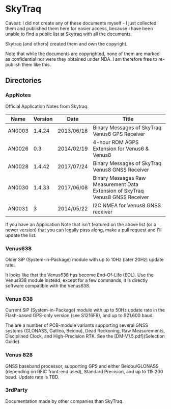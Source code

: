 # SkyTraq

Caveat: I did not create any of these documents myself - I just
collected them and published them here for easier access, because I
have been unable to find a public list at Skytraq with all the
documents.

Skytraq (and others) created them and own the copyright.

Note that while the documents are copyrighted, none of them are marked
as confidential nor were they obtained under NDA. I am therefore free
to re-publish them like this.

## Directories

### AppNotes

Official Application Notes from Skytraq.

Name   | Version | Date       |  Title
-------|---------|------------|------
AN0003 | 1.4.24  | 2013/06/18 | Binary Messages of SkyTraq Venus6 GPS Receiver
AN0026 | 0.3     | 2014/02/19 | 4-hour ROM AGPS Extension for Venus6 & Venus8
AN0028 | 1.4.42  | 2017/07/24 | Binary Messages of SkyTraq Venus8 GNSS Receiver
AN0030 | 1.4.33  | 2017/06/08 | Binary Messages Raw Measurement Data Extension of SkyTraq Venus8 GNSS Receiver
AN0031 | 3       | 2014/05/22 | I2C NMEA for Venus8 GNSS receiver


If you have an Application Note that isn't featured on the above list
(or a newer version) that you can legally pass along, make a pull
request and I'll update the list.

### Venus638

Older SiP (System-in-Package) module with up to 10Hz (later 20Hz) update rate.

It looks like that the Venus638 has become End-Of-Life (EOL). Use the
Venus838 module instead, except for a few commands, it is directly
software compatible with the Venus638.

### Venus 838

Current SiP (System-in-Package) module with up to 50Hz update rate in
the Flash-based GPS-only version (see S1216F8), and up to 921.600
baud.

The are a number of PCB-module variants supporting several GNSS
systems (GLONASS, Galileo, Beidou), Dead Reckoning, Raw Measurements,
Disciplined Clock, and High-Precision RTK. See the
[DM-V1.5.pdf](Selection Guide).

### Venus 828

GNSS baseband processor, supporting GPS and either Beidou/GLONASS
(depending on RFIC front-end used), Standard Precision, and up to
115.200 baud. Update rate is TBD.

### 3rdParty

Documentation made by other companies than SkyTraq.